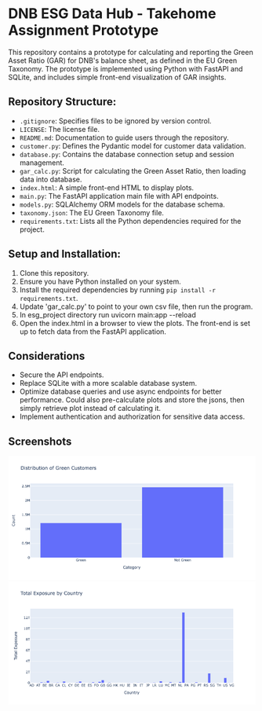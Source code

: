 # DNB ESG Data Hub - Takehome Assignment Prototype

This repository contains a prototype for calculating and reporting the Green Asset Ratio (GAR) for DNB's balance sheet, as defined in the EU Green Taxonomy. The prototype is implemented using Python with FastAPI and SQLite, and includes simple front-end visualization of GAR insights.

## Repository Structure:

- `.gitignore`: Specifies files to be ignored by version control.
- `LICENSE`: The license file.
- `README.md`: Documentation to guide users through the repository.
- `customer.py`: Defines the Pydantic model for customer data validation.
- `database.py`: Contains the database connection setup and session management.
- `gar_calc.py`: Script for calculating the Green Asset Ratio, then loading data into database.
- `index.html`: A simple front-end HTML to display plots.
- `main.py`: The FastAPI application main file with API endpoints.
- `models.py`: SQLAlchemy ORM models for the database schema.
- `taxonomy.json`: The EU Green Taxonomy file.
- `requirements.txt`: Lists all the Python dependencies required for the project.

## Setup and Installation:

1. Clone this repository.
2. Ensure you have Python installed on your system.
3. Install the required dependencies by running `pip install -r requirements.txt`.
4. Update 'gar_calc.py' to point to your own csv file, then run the program.
5. In esg_project directory run uvicorn main:app --reload
6. Open the index.html in a browser to view the plots. The front-end is set up to fetch data from the FastAPI application.

## Considerations

- Secure the API endpoints.
- Replace SQLite with a more scalable database system.
- Optimize database queries and use async endpoints for better performance. Could also pre-calculate plots and store the jsons, then simply retrieve plot instead of calculating it.
- Implement authentication and authorization for sensitive data access.

## Screenshots

![Alt text](screenshots/ratio.png?raw=true "Green ratio")
![Alt text](screenshots/exposure.png?raw=true "Exposure plot")
